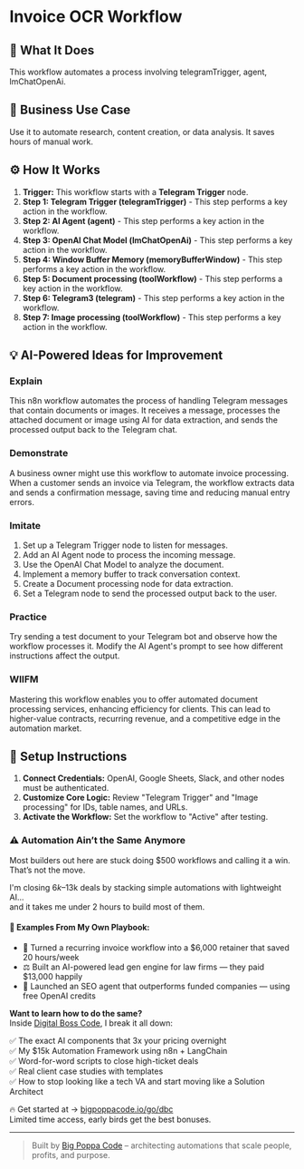 # Invoice OCR Workflow

## 🚀 What It Does
This workflow automates a process involving telegramTrigger, agent, lmChatOpenAi.

## 💼 Business Use Case
Use it to automate research, content creation, or data analysis. It saves hours of manual work.

## ⚙️ How It Works
1.  **Trigger:** This workflow starts with a **Telegram Trigger** node.
2. **Step 1: Telegram Trigger (telegramTrigger)** - This step performs a key action in the workflow.
3. **Step 2: AI Agent (agent)** - This step performs a key action in the workflow.
4. **Step 3: OpenAI Chat Model (lmChatOpenAi)** - This step performs a key action in the workflow.
5. **Step 4: Window Buffer Memory (memoryBufferWindow)** - This step performs a key action in the workflow.
6. **Step 5: Document processing (toolWorkflow)** - This step performs a key action in the workflow.
7. **Step 6: Telegram3 (telegram)** - This step performs a key action in the workflow.
8. **Step 7: Image processing (toolWorkflow)** - This step performs a key action in the workflow.

## 💡 AI-Powered Ideas for Improvement
### Explain
This n8n workflow automates the process of handling Telegram messages that contain documents or images. It receives a message, processes the attached document or image using AI for data extraction, and sends the processed output back to the Telegram chat.

### Demonstrate
A business owner might use this workflow to automate invoice processing. When a customer sends an invoice via Telegram, the workflow extracts data and sends a confirmation message, saving time and reducing manual entry errors.

### Imitate
1. Set up a Telegram Trigger node to listen for messages.
2. Add an AI Agent node to process the incoming message.
3. Use the OpenAI Chat Model to analyze the document.
4. Implement a memory buffer to track conversation context.
5. Create a Document processing node for data extraction.
6. Set a Telegram node to send the processed output back to the user.

### Practice
Try sending a test document to your Telegram bot and observe how the workflow processes it. Modify the AI Agent's prompt to see how different instructions affect the output.

### WIIFM
Mastering this workflow enables you to offer automated document processing services, enhancing efficiency for clients. This can lead to higher-value contracts, recurring revenue, and a competitive edge in the automation market.

## 🔧 Setup Instructions
1. **Connect Credentials:** OpenAI, Google Sheets, Slack, and other nodes must be authenticated.
2. **Customize Core Logic:** Review "Telegram Trigger" and "Image processing" for IDs, table names, and URLs.
3. **Activate the Workflow:** Set the workflow to "Active" after testing.

### ⚠️ Automation Ain’t the Same Anymore

Most builders out here are stuck doing $500 workflows and calling it a win.  
That’s not the move.  

I'm closing $6k–$13k deals by stacking simple automations with lightweight AI...  
and it takes me under 2 hours to build most of them.

#### 🧠 Examples From My Own Playbook:
- 🔁 Turned a recurring invoice workflow into a $6,000 retainer that saved 20 hours/week  
- ⚖️ Built an AI-powered lead gen engine for law firms — they paid $13,000 happily  
- 🚀 Launched an SEO agent that outperforms funded companies — using free OpenAI credits  

**Want to learn how to do the same?**  
Inside [Digital Boss Code](https://bigpoppacode.io/go/dbc), I break it all down:

✅ The exact AI components that 3x your pricing overnight  
✅ My $15k Automation Framework using n8n + LangChain  
✅ Word-for-word scripts to close high-ticket deals  
✅ Real client case studies with templates  
✅ How to stop looking like a tech VA and start moving like a Solution Architect  

🔥 Get started at → [bigpoppacode.io/go/dbc](https://bigpoppacode.io/go/dbc)  
Limited time access, early birds get the best bonuses.

---
> Built by [Big Poppa Code](https://bigpoppacode.io) – architecting automations that scale people, profits, and purpose.
